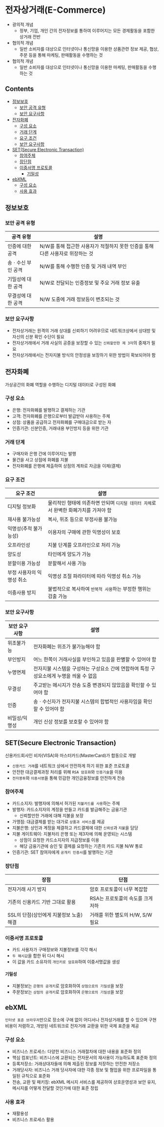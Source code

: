 전자상거래(E-Commerce)
===

- 광의적 개념
  - 정부, 기업, 개인 간의 전자정보를 통하여 이루어지는 모든 경제활동을 포함한 상거래 전반
- 협의적 개념
  - 일반 소비자를 대상으로 인터넷이나 통신망을 이용한 상품관련 정보 제공, 협상, 주문 등을 통해 마케팅, 판매활동을 수행하는 것
- 협의적 개념
  - 일반 소비자를 대상으로 인터넷이나 통신망을 이용한 마케팅, 판매활동을 수행하는 것

Contents
---

- [정보보호](#정보보호)
  - [보안 공격 유형](#보안-공격-유형)
  - [보안 요구사항](#보안-요구사항)
- [전자화폐](#전자화폐)
  - [구성 요소](#구성-요소)
  - [거래 단계](#거래-단계)
  - [요구 조건](#요구-조건)
  - [보안 요구사항](#보안-요구사항-1)
- [SET(Secure Electronic Transaction)](#setsecure-electronic-transaction)
  - [참여주체](#잠여주체)
  - [장단점](#장단점)
  - [이중서명 프로토콜](#이중서명-프로토콜)
    - [기밀성](#기밀성)
- [ebXML](#ebxml)
  - [구성 요소](#구성-요소-1)
  - [사용 효과](#사용-효과)

정보보호
---

### 보안 공격 유형

| 공격 유형 | 설명 |
|-----------|------|
| 인증에 대한 공격 | N/W를 통해 접근한 사용자가 적절하지 못한 인증을 통해 다른 사용자로 위장하는 것 |
| 송ㆍ수신 부인 공격 | N/W를 통해 수행한 인증 및 거래 내역 부인 |
| 기밀성에 대한 공격 | N/W로 전달되는 인증정보 및 주요 거래 정보 유출 |
| 무결성에 대한 공격 | N/W 도중에 거래 정보등이 변조되는 것 |

### 보안 요구사항

- 전자상거래는 원격의 거래 상대를 신뢰하기 어려우므로 네트워크상에서 상대방 및 자신의 신분 확인 수단이 필요
- 전자상거래에서 거래 사실의 공증을 보장할 수 있는 `신뢰할만한 제 3자`의 중재가 필요
- 전자상거래에서는 전자지불 방식의 안정성을 보장하기 위한 방법이 확보되어야 함

전자화폐
---

가상공간의 화폐 역할을 수행하는 디지털 데이터로 구성된 화폐

### 구성 요소

- 은행: 전자화폐를 발행하고 결제하는 기관
- 고객: 전자화폐를 은행으로부터 발급받아 사용하는 주체
- 상점: 상품을 공급하고 전자화폐를 구매대금으로 받는 자
- 인증기관: 신분인증, 거래내용 부인방지 등을 위한 기관

### 거래 단계

- 구매자와 은행 간에 이루어지는 발행
- 물건을 사고 상점에 화폐를 지불
- 전자화폐를 은행에 제출하여 상점의 계좌로 자금을 이체(결제)

### 요구 조건

| 요구 조건 | 설명 |
|-----------|------|
| 디지털 정보화 | 물리적인 형태에 의존하면 안되며 `디지털 데이터 자체`로서 완벽한 화폐가치를 가져야 함 |
| 재사용 불가능성 | 복사, 위조 등으로 부정사용 불가능 |
| 익명성(추적 불가능성) | 이용자의 구매에 관한 익명성이 보호 |
| 오프라인성 | 지불 단계를 오프라인으로 처리 가능 |
| 양도성 | 타인에게 양도가 가능 |
| 분할이용 가능성 | 분할해서 사용 가능 |
| 부정 사용자의 익명성 취소 | 익명성 조절 파라미터에 따라 익명성 취소 가능 |
| 이중사용 방지 | 불법적으로 복사하여 `반복적 사용`하는 부정한 행위는 검출 가능 |

### 보안 요구사항

| 보안 요구사항 | 설명 |
|----------------|------|
| 위조불가능 | 전자화폐는 위조가 불가능해야 함 |
| 부인방지 | 어느 한쪽이 거래사실을 부인하고 있음을 판별할 수 있어야 함 |
| 누명면제 | 전자지불 시스템을 구성하는 구성요소 간에 연합하여 특정 구성요소에게 누명을 씌울 수 없음 |
| 무결성 | 주고받는 메시지가 전송 도중 변경되지 않았음을 확인할 수 있어야 함
| 인증 | 송ㆍ수신자가 전자지불 시스템의 합법적인 사용자임을 확인할 수 있어야 함 |
| 비밀성/익명성 | 개인 신상 정보를 보호할 수 있어야 함 |

SET(Secure Electronic Transaction)
---

신용카드회사인 비자(VISA)와 마스터카드(MasterCard)가 합동으로 개발

- `신용카드 거래`를 네트워크 상에서 안전하게 하기 위한 표준 프로토콜
- 안전한 대금결제과정 처리를 위해 `RSA 암호화`와 `인증기술`을 이용
- `전자봉투`와 `이중서명`을 통해 민감한 개인금융정보를 안전하게 전송

### 참여주체

- 카드소지자: 발행자에 의해서 허가된 `지불카드를 사용`하는 주체
- 발행자: 카드소지자의 계정을 만들고 카드를 발급해주는 금융기관
  - 신뢰할만한 거래에 대해 지불을 보장
- 가맹점: 대금결제를 받는 대가로 `상품과 서비스`를 제공
- 지불은행: 상인과 계정을 체결하고 카드결제에 대한 `신뢰성`과 `지불`을 담당
- 지불 게이트웨이: 지불처리 은행 또는 제3자에 의해 운영되는 시스템
  - 상점이 요청한 카드소지자의 지급정보를 이용
  - 해당 금융기관에 승인 및 결제를 요청하는 기존의 카드 지불 N/W 통로
- 인증기관: SET 참여자에게 `공개키 인증서`를 발행하는 기관

### 장단점

| 장점 | 단점 |
|------|------|
| 전자거래 사기 방지 | 암호 프로토콜이 너무 복잡함 | 
| 기존의 신용카드 기반 그대로 활용 | RSA는 프로토콜의 속도를 크게 저하 |
| SSL의 단점(상인에게 지불정보 노출) 해결 | 거래를 위한 별도의 H/W, S/W 필요 |

### 이중서명 프로토콜

- 카드 사용자가 구매정보와 지불정보를 각각 해시
- `두 해시값`을 합한 뒤 다시 해시
- 이 값을 카드 소유자의 `개인키로 암호화`하여 이중서명값을 생성

#### 기밀성

- 지불정보는 `은행의 공개키`로 암호화하여 `상점으로의 기밀성`을 보장
- 주문정보는 `상점의 공개키`로 암호화하여 `은행으로의 기밀성`을 보장

ebXML
---

`인터넷 표준 브라우저`만으로 장소에 구애 없이 어디서나 전자상거래를 할 수 있으며 구현 비용이 저렴하고, 개방된 네트워크로 전자거래 교환을 위한 국제 표준을 제공

### 구성 요소

- 비즈니스 프로세스: 다양한 비즈니스 거래절차에 대한 내용을 표준화 정의
- 핵심 컴포넌트: 비즈니스에 교환되는 전자문서의 재사용이 가능하도록 표준화 정의
- 등록저장소: 거래상대자들에 의해 제출된 정보를 저장하는 안전한 저장소
- 거래당사자: 비즈니스 거래 당사자에 대한 각종 정보 및 혐업을 위한 프로파일을 통일된 규칙으로 표준화
- 전송, 교환 및 패키징: ebXML 메시지 서비스를 제공하여 상호운영성과 보안 유지, 메시지를 어떻게 전달할 것인가에 대한 표준 정립

### 사용 효과

- 재활용성
- 비즈니스 프로세스 활용
